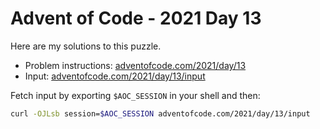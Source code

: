 # Advent of Code - 2021 Day 13
Here are my solutions to this puzzle.

* Problem instructions: [adventofcode.com/2021/day/13](https://adventofcode.com/2021/day/13)
* Input: [adventofcode.com/2021/day/13/input](https://adventofcode.com/2021/day/13/input)

Fetch input by exporting `$AOC_SESSION` in your shell and then:
```bash
curl -OJLsb session=$AOC_SESSION adventofcode.com/2021/day/13/input
```
